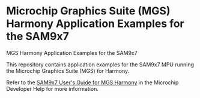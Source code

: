 # Microchip Graphics Suite (MGS) Harmony Application Examples for the SAM9x7
MGS Harmony Application Examples for the SAM9x7

This repository contains application examples for the SAM9x7 MPU running the Microchip Graphics Suite (MGS) for Harmony. 

Refer to the [SAM9x7 User's Guide for MGS Harmony](https://developerhelp.microchip.com/xwiki/bin/view/software-tools/mgs/dev-kits/sam9x75-ug/) in the Microchip Developer Help for more information.
